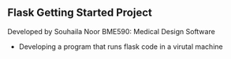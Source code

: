 ## Flask Getting Started Project

Developed by Souhaila Noor
BME590: Medical Design Software

* Developing a program that runs flask code in a virutal machine 
